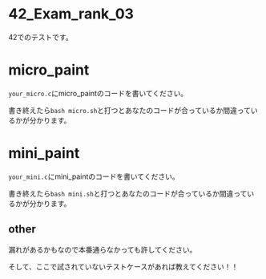 # 42_Exam_rank_03

42でのテストです。

# micro_paint

`your_micro.c`にmicro_paintのコードを書いてください。

書き終えたら```bash micro.sh```と打つとあなたのコードが合っているか間違っているかが分かります。

# mini_paint

`your_mini.c`にmini_paintのコードを書いてください。

書き終えたら```bash mini.sh```と打つとあなたのコードが合っているか間違っているかが分かります。

## other
漏れがあるかもなので本番通らなかっても許してください。

そして、ここで試されていないテストケースがあれば教えてください！！
